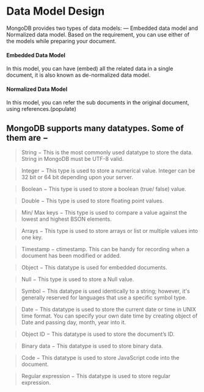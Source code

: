 # Data Model Design

MongoDB provides two types of data models: — Embedded data model and Normalized data model. Based on the requirement, you can use either of the models while preparing your document.

#### Embedded Data Model

In this model, you can have (embed) all the related data in a single document, it is also known as de-normalized data model.

#### Normalized Data Model

In this model, you can refer the sub documents in the original document, using references.(populate)

## MongoDB supports many datatypes. Some of them are −

> String − This is the most commonly used datatype to store the data. String in MongoDB must be UTF-8 valid.

> Integer − This type is used to store a numerical value. Integer can be 32 bit or 64 bit depending upon your server.

> Boolean − This type is used to store a boolean (true/ false) value.

> Double − This type is used to store floating point values.

> Min/ Max keys − This type is used to compare a value against the lowest and highest BSON elements.

> Arrays − This type is used to store arrays or list or multiple values into one key.

> Timestamp − ctimestamp. This can be handy for recording when a document has been modified or added.

> Object − This datatype is used for embedded documents.

> Null − This type is used to store a Null value.

> Symbol − This datatype is used identically to a string; however, it's generally reserved for languages that use a specific symbol type.

> Date − This datatype is used to store the current date or time in UNIX time format. You can specify your own date time by creating object of Date and passing day, month, year into it.

> Object ID − This datatype is used to store the document’s ID.

> Binary data − This datatype is used to store binary data.

> Code − This datatype is used to store JavaScript code into the document.

> Regular expression − This datatype is used to store regular expression.
